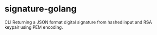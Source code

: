 # signature-golang
CLI Returning a JSON format digital signature from hashed input and RSA keypair using PEM encoding.
